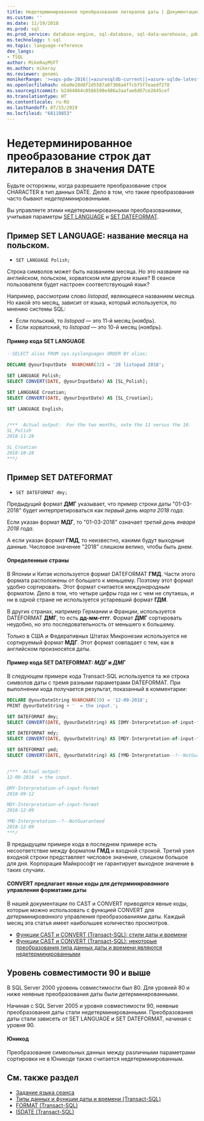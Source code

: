 ```yaml
---
title: Недетерминированное преобразование литералов даты | Документация Майкрософт
ms.custom: ''
ms.date: 11/19/2018
ms.prod: sql
ms.prod_service: database-engine, sql-database, sql-data-warehouse, pdw
ms.technology: t-sql
ms.topic: language-reference
dev_langs:
- TSQL
author: MikeRayMSFT
ms.author: mikeray
ms.reviewer: genemi
monikerRange: '>=aps-pdw-2016||=azuresqldb-current||=azure-sqldw-latest||>=sql-server-2016||=sqlallproducts-allversions||>=sql-server-linux-2017||=azuresqldb-mi-current'
ms.openlocfilehash: eba0e28d8f2d5587a07308a4ffcbf5f7eaedf278
ms.sourcegitcommit: b2464064c0566590e486a3aafae6d67ce2645cef
ms.translationtype: HT
ms.contentlocale: ru-RU
ms.lasthandoff: 07/15/2019
ms.locfileid: "68119853"
---
```

# <a name="nondeterministic-conversion-of-literal-date-strings-into-date-values"></a>Недетерминированное преобразование строк дат литералов в значения DATE

Будьте осторожны, когда разрешаете преобразование строк CHARACTER в тип данных DATE. Дело в том, что такие преобразования часто бывают _недетерминированными_.

Вы управляете этими недетерминированными преобразованиями, учитывая параметры [SET LANGUAGE](../statements/set-language-transact-sql.md) и [SET DATEFORMAT](../statements/set-dateformat-transact-sql.md).



## <a name="set-language-example-month-name-in-polish"></a>Пример SET LANGUAGE: название месяца на польском.

- `SET LANGUAGE Polish;`

Строка символов может быть названием месяца. Но это название на английском, польском, хорватском или другом языке? В сеансе пользователя будет настроен соответствующий язык?

Например, рассмотрим слово _listopad_, являющееся названием месяца. Но какой это месяц, зависит от языка, который используется, по мнению системы SQL:
- Если польский, то _listopad_ — это 11-й месяц (_ноябрь_).
- Если хорватский, то _listopad_ — это 10-й месяц (_ноябрь_).

#### <a name="code-example-of-set-language"></a>Пример кода SET LANGUAGE

```sql
--SELECT alias FROM sys.syslanguages ORDER BY alias;

DECLARE @yourInputDate  NVARCHAR(32) = '28 listopad 2018';

SET LANGUAGE Polish;
SELECT CONVERT(DATE, @yourInputDate) AS [SL_Polish];

SET LANGUAGE Croatian;
SELECT CONVERT(DATE, @yourInputDate) AS [SL_Croatian];

SET LANGUAGE English;


/***  Actual output:  For the two months, note the 11 versus the 10.
SL_Polish
2018-11-28

SL_Croatian
2018-10-28
***/
```



## <a name="set-dateformat-example"></a>Пример SET DATEFORMAT

- `SET DATEFORMAT dmy;`

Предыдущий формат **ДМГ** указывает, что пример строки даты "01-03-2018" будет интерпретироваться как _первый день марта 2018 года_.

Если указан формат **МДГ**, то "01-03-2018" означает _третий день января 2018 года_.

А если указан формат **ГМД**, то неизвестно, какими будут выходные данные. Числовое значение "2018" слишком велико, чтобы быть днем.
<!--
The preceding claim of "no guarantee" might be incorrect, in the minds of the SQL query engine Developer team?
-->

#### <a name="specific-countries"></a>Определенные страны

В Японии и Китае используется формат DATEFORMAT **ГМД**. Части этого формата расположены от большего к меньшему. Поэтому этот формат удобно сортировать. Этот формат считается _международным_ форматом. Дело в том, что четыре цифры года ни с чем не спутаешь, и ни в одной стране не используется устаревший формат **ГДМ**.

В других странах, например Германии и Франции, используется DATEFORMAT **ДМГ**, то есть **дд-мм-гггг**. Формат **ДМГ** сортировать неудобно, но это последовательность от меньшего к большему.

Только в США и Федеративных Штатах Микронезии используется не сортируемый формат **МДГ**. Этот формат совпадает с тем, как в английском произносятся даты.

#### <a name="code-example-of-set-dateformat-mdy-versus-dmy"></a>Пример кода SET DATEFORMAT: *МДГ* и *ДМГ*

В следующем примере кода Transact-SQL используется та же строка символов даты с тремя разными параметрами DATEFORMAT. При выполнении кода получается результат, показанный в комментарии:

```sql
DECLARE @yourDateString NVARCHAR(10) = '12-09-2018';
PRINT @yourDateString + '  = the input.';

SET DATEFORMAT dmy;
SELECT CONVERT(DATE, @yourDateString) AS [DMY-Interpretation-of-input-format];

SET DATEFORMAT mdy;
SELECT CONVERT(DATE, @yourDateString) AS [MDY-Interpretation-of-input-format];

SET DATEFORMAT ymd;
SELECT CONVERT(DATE, @yourDateString) AS [YMD-Interpretation--?--NotGuaranteed];


/***  Actual output:
12-09-2018  = the input.

DMY-Interpretation-of-input-format
2018-09-12

MDY-Interpretation-of-input-format
2018-12-09

YMD-Interpretation--?--NotGuaranteed
2018-12-09
***/
```

В предыдущем примере кода в последнем примере есть несоответствие между форматом **ГМД** и входной строкой. Третий узел входной строки представляет числовое значение, слишком большое для дня. Корпорация Майкрософт не гарантирует выходное значение в таких случаях.

#### <a name="convert-offers-explicit-codes-for-deterministic-control-of-date-formats"></a>CONVERT предлагает явные коды для _детерминированного_ управления форматами даты

В нашей документации по CAST и CONVERT приводятся явные коды, которые можно использовать с функцией CONVERT для _детерминированного_ управления преобразованиями даты. Каждый месяц эта статья имеет наибольшее количество просмотров.

- [Функции CAST и CONVERT (Transact-SQL): стили даты и времени](../functions/cast-and-convert-transact-sql.md#date-and-time-styles)
- [Функции CAST и CONVERT (Transact-SQL): некоторые преобразования типа данных даты и времени являются недетерминированными](../functions/cast-and-convert-transact-sql.md#certain-datetime-conversions-are-nondeterministic)



## <a name="compatibility-level-90-and-above"></a>Уровень совместимости 90 и выше

В SQL Server 2000 уровень совместимости был 80. Для уровней 80 и ниже неявные преобразования даты были детерминированными.

Начиная с SQL Server 2005 и уровня совместимости 90, неявные преобразования даты стали недетерминированными. Преобразования даты стали зависеть от SET LANGUAGE и SET DATEFORMAT, начиная с уровня 90.

#### <a name="unicode"></a>Юникод

<!-- The next live sentence needs an explanatory example!  N'somethingHere?'.
-->
Преобразование символьных данных между различными параметрами сортировки не в Юникоде также считается недетерминированным.



## <a name="see-also"></a>См. также раздел

- [Задание языка сеанса](../../relational-databases/collations/set-a-session-language.md)
- [Типы данных и функции даты и времени (Transact-SQL)](../functions/date-and-time-data-types-and-functions-transact-sql.md)
- [FORMAT (Transact-SQL)](../functions/format-transact-sql.md)
- [ISDATE (Transact-SQL)](../functions/isdate-transact-sql.md)



<!--
This new article is linked-to by the following articles (at least initially on 2018/11/19).....
...
* docs/relational-databases/views/create-indexed-views.md
* docs/relational-databases/indexes/indexes-on-computed-columns.md
* docs/t-sql/functions/cast-and-convert-transact-sql.md
...
As a reaction to public PR 1279, this approach of creating a new article to link to is a better alternative than a docs/includes/ approach.
GeneMi (MightyPen), 2018/11/19
-->

